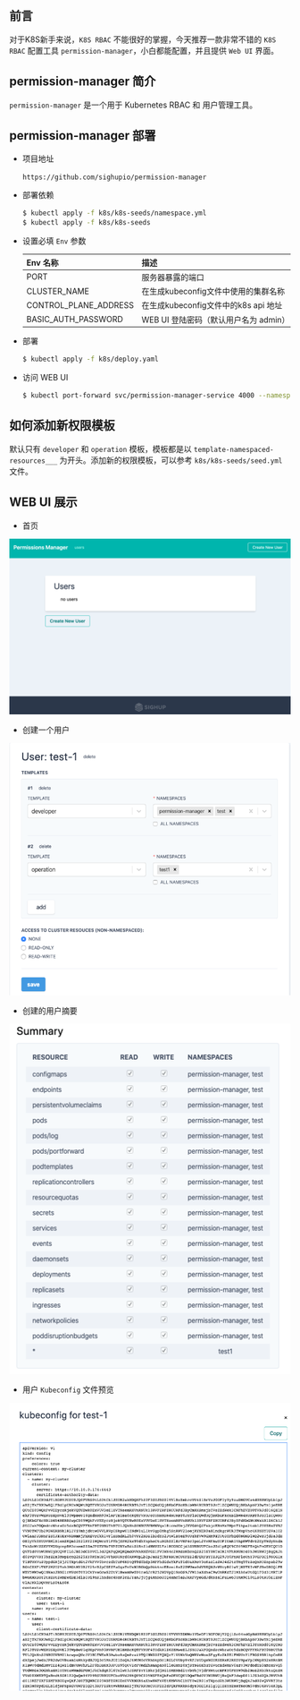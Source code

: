 ## 前言

对于K8S新手来说，`K8S RBAC` 不能很好的掌握，今天推荐一款非常不错的 `K8S RBAC` 配置工具 `permission-manager`，小白都能配置，并且提供 `Web UI` 界面。

## permission-manager 简介

`permission-manager` 是一个用于 Kubernetes RBAC 和 用户管理工具。

## permission-manager 部署

- 项目地址

    `https://github.com/sighupio/permission-manager`

- 部署依赖

    ```bash
    $ kubectl apply -f k8s/k8s-seeds/namespace.yml
    $ kubectl apply -f k8s/k8s-seeds
    ```

- 设置必填 `Env` 参数

    Env 名称 | 描述
    ---|---
    PORT | 服务器暴露的端口
    CLUSTER_NAME | 在生成kubeconfig文件中使用的集群名称
    CONTROL_PLANE_ADDRESS | 在生成kubeconfig文件中的k8s api 地址
    BASIC_AUTH_PASSWORD | WEB UI 登陆密码（默认用户名为 admin）

- 部署

    ```bash
    $ kubectl apply -f k8s/deploy.yaml
    ```

- 访问 WEB UI

    ```bash
    $ kubectl port-forward svc/permission-manager-service 4000 --namespace permission-manager
    ```

## 如何添加新权限模板

默认只有 `developer` 和 `operation` 模板，模板都是以 `template-namespaced-resources___` 为开头。添加新的权限模板，可以参考 `k8s/k8s-seeds/seed.yml` 文件。

## WEB UI 展示

- 首页

![](/img/first-page.png)

- 创建一个用户

![](/img/permission-manager-2.png)

- 创建的用户摘要

![](/img/permission-manager-3.png)

- 用户 `Kubeconfig` 文件预览

![](/img/permission-manager-4.png)
